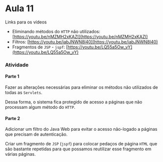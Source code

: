 # Aula 11



Links para os vídeos

- Eliminando métodos do `HTTP` não utilizados: [https://youtu.be/nMZMH2xKAZI](https://youtu.be/nMZMH2xKAZI)
- Filtros: [https://youtu.be/iabJNWN8l40](https://youtu.be/iabJNWN8l40)
- Fragmentos de `JSP` - `jspf`: [https://youtu.be/LQ55a5Ow_vY](https://youtu.be/LQ55a5Ow_vY)



### Atividade



#### Parte 1

Fazer as alterações necessárias para eliminar os métodos não utilizados de todas as `Servlets`.

Dessa forma, o sistema fica protegido de acesso a páginas que não processam algum método do `HTTP`.



#### Parte 2

Adicionar um filtro do Java Web para evitar o acesso não-logado a páginas que precisam de autenticação.

Criar um fragmento de `JSP` (`jspf`) para colocar pedaços de página `HTML` que são bastante repetidas para que possamos reutilizar esse fragmento em várias páginas.